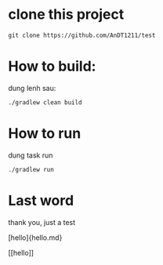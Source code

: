 # clone this project

```
git clone https://github.com/AnDT1211/test
```

# How to build:
dung lenh sau:

```
./gradlew clean build
```

# How to run
dung task run

```
./gradlew run
```

# Last word
thank you, just a test


[hello]{hello.md}

[[hello]]